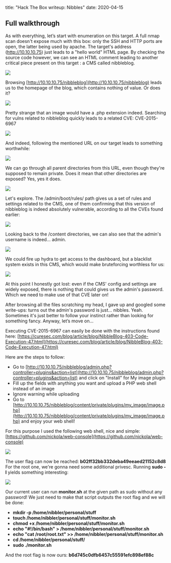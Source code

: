title: "Hack The Box writeup: Nibbles"
date: 2020-04-15

## Full walkthrough

As with everything, let’s start with enumeration on this target. A full nmap scan doesn't expose much with this box: only the SSH and HTTP ports are open, the latter being used by apache.
The target's address (http://10.10.10.75) just leads to a "hello world" HTML page. By checking the source code however, we can see an HTML comment leading to another critical piece present on this target : a CMS called nibbleblog.


![](https://ovelny.sh/static/images/hack-the-box-writeup-nibbless_176EB22770684CE253C2829BBED040B5405102CAF5E10F54FC870A1649049458_1582542053507_1.png)


Browsing [http://10.10.10.75/nibbleblog](http://10.10.10.75/nibbleblog) leads us to the homepage of the blog, which contains nothing of value. Or does it?


![](https://ovelny.sh/static/images/hack-the-box-writeup-nibbless_176EB22770684CE253C2829BBED040B5405102CAF5E10F54FC870A1649049458_1582542088176_2.png)


Pretty strange that an image would have a .php extension indeed. Searching for vulns related to nibbleblog quickly leads to a related CVE: CVE-2015-6967


![](https://ovelny.sh/static/images/hack-the-box-writeup-nibbless_176EB22770684CE253C2829BBED040B5405102CAF5E10F54FC870A1649049458_1582542107275_3.png)


And indeed, following the mentioned URL on our target leads to something worthwhile:


![](https://ovelny.sh/static/images/hack-the-box-writeup-nibbless_176EB22770684CE253C2829BBED040B5405102CAF5E10F54FC870A1649049458_1582542126158_4.png)


We can go through all parent directories from this URL, even though they're supposed to remain private. Does it mean that other directories are exposed?
Yes, yes it does.


![](https://ovelny.sh/static/images/hack-the-box-writeup-nibbless_176EB22770684CE253C2829BBED040B5405102CAF5E10F54FC870A1649049458_1582542164787_5.png)


Let's explore. The /admin/boot/rules/ path gives us a set of rules and settings related to the CMS, one of them confirming that this version of nibbleblog is indeed absolutely vulnerable, according to all the CVEs found earlier:


![](https://ovelny.sh/static/images/hack-the-box-writeup-nibbless_176EB22770684CE253C2829BBED040B5405102CAF5E10F54FC870A1649049458_1582542188280_6.png)


Looking back to the /content directories, we can also see that the admin's username is indeed... admin.


![](https://ovelny.sh/static/images/hack-the-box-writeup-nibbless_176EB22770684CE253C2829BBED040B5405102CAF5E10F54FC870A1649049458_1582542205151_7.png)


We could fire up hydra to get access to the dashboard, but a blacklist system exists in this CMS, which would make bruteforcing worthless for us:


![](https://ovelny.sh/static/images/hack-the-box-writeup-nibbless_176EB22770684CE253C2829BBED040B5405102CAF5E10F54FC870A1649049458_1582542241708_8.png)


At this point I honestly got lost: even if the CMS' config and settings are widely exposed, there is nothing that could gives us the admin's password. Which we need to make use of that CVE later on!

After browsing all the files scratching my head, I gave up and googled some write-ups: turns out the admin's password is just... nibbles.
Yeah. Sometimes it's just better to follow your instinct rather than looking for something fancy. Anyway, let’s move on…

Executing CVE-2015-6967 can easily be done with the instructions found here: [https://curesec.com/blog/article/blog/NibbleBlog-403-Code-Execution-47.html](https://curesec.com/blog/article/blog/NibbleBlog-403-Code-Execution-47.html)

Here are the steps to follow:

- Go to [http://10.10.10.75/nibbleblog/admin.php?controller=plugins&action=list](http://10.10.10.75/nibbleblog/admin.php?controller=plugins&action=list) and click on "Install" for My image plugin
- Fill up the fields with anything you want and upload a PHP web shell instead of an image
- Ignore warning while uploading
- Go to [http://10.10.10.75/nibbleblog/content/private/plugins/my_image/image.php](http://10.10.10.75/nibbleblog/content/private/plugins/my_image/image.php) and enjoy your web shell!

For this purpose I used the following web shell, nice and simple: [https://github.com/nickola/web-console](https://github.com/nickola/web-console)


![](https://ovelny.sh/static/images/hack-the-box-writeup-nibbless_176EB22770684CE253C2829BBED040B5405102CAF5E10F54FC870A1649049458_1582542282386_9.png)


The user flag can now be reached: **b02ff32bb332deba49eeaed21152c8d8**
For the root one, we're gonna need some additional privesc. Running **sudo -l** yields something interesting:


![](https://ovelny.sh/static/images/hack-the-box-writeup-nibbless_176EB22770684CE253C2829BBED040B5405102CAF5E10F54FC870A1649049458_1582542321101_10.png)


Our current user can run **monitor.sh** at the given path as sudo without any password! We just need to make that script outputs the root flag and we will be done:

- **mkdir -p /home/nibbler/personal/stuff**
- **touch /home/nibbler/personal/stuff/monitor.sh**
- **chmod +x /home/nibbler/personal/stuff/monitor.sh**
- **echo "#!/bin/bash" > /home/nibbler/personal/stuff/monitor.sh**
- **echo "cat /root/root.txt" >> /home/nibbler/personal/stuff/monitor.sh**
- **cd /home/nibbler/personal/stuff/**
- **sudo ./monitor.sh**

And the root flag is now ours: **b6d745c0dfb6457c55591efc898ef88c**

